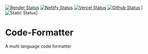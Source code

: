 [![Render Status](https://img.shields.io/badge/Render-Deployed-blue?logo=Render)](https://code-formatter-gr7g.onrender.com)
[![Netlify Status](https://img.shields.io/badge/Netlify-Deployed-informational?logo=netlify)](https://mycodeformatter.netlify.app/)
[![Vercel Status](https://img.shields.io/badge/Vercel-Deployed-informational?logo=vercel)](https://codeformatter.vercel.app/)
[![Github Status](https://img.shields.io/badge/GitHub-Deployed-informational?logo=github)](http://codeformatter.com)
[![Static Status](https://img.shields.io/badge/Static-Undeployed-informational?logo=static)]
# Code-Formatter
A multi language code formatter

